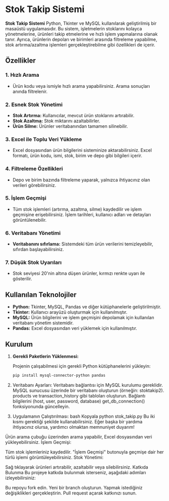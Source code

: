 # Stok Takip Sistemi

**Stok Takip Sistemi** Python, Tkinter ve MySQL kullanılarak geliştirilmiş bir masaüstü uygulamasıdır. Bu sistem, işletmelerin stoklarını kolayca yönetmelerine, ürünleri takip etmelerine ve hızlı işlem yapmalarına olanak tanır. Ayrıca, ürünlerin depoları ve birimleri arasında filtreleme yapabilme, stok artırma/azaltma işlemleri gerçekleştirebilme gibi özellikleri de içerir.

## Özellikler

### 1. **Hızlı Arama**
- Ürün kodu veya ismiyle hızlı arama yapabilirsiniz. Arama sonuçları anında filtrelenir.

### 2. **Esnek Stok Yönetimi**
- **Stok Artırma:** Kullanıcılar, mevcut ürün stoklarını artırabilir.
- **Stok Azaltma:** Stok miktarını azaltabilirler.
- **Ürün Silme:** Ürünler veritabanından tamamen silinebilir.

### 3. **Excel ile Toplu Veri Yükleme**
- Excel dosyasından ürün bilgilerini sisteminize aktarabilirsiniz. Excel formatı, ürün kodu, ismi, stok, birim ve depo gibi bilgileri içerir.

### 4. **Filtreleme Özellikleri**
- Depo ve birim bazında filtreleme yaparak, yalnızca ihtiyacınız olan verileri görebilirsiniz.

### 5. **İşlem Geçmişi**
- Tüm stok işlemleri (artırma, azaltma, silme) kaydedilir ve işlem geçmişine erişebilirsiniz. İşlem tarihleri, kullanıcı adları ve detayları görüntülenebilir.

### 6. **Veritabanı Yönetimi**
- **Veritabanını sıfırlama:** Sistemdeki tüm ürün verilerini temizleyebilir, sıfırdan başlayabilirsiniz.

### 7. **Düşük Stok Uyarıları**
- Stok seviyesi 20'nin altına düşen ürünler, kırmızı renkte uyarı ile gösterilir.

## Kullanılan Teknolojiler

- **Python:** Tkinter, MySQL, Pandas ve diğer kütüphanelerle geliştirilmiştir.
- **Tkinter:** Kullanıcı arayüzü oluşturmak için kullanılmıştır.
- **MySQL:** Ürün bilgilerini ve işlem geçmişini depolamak için kullanılan veritabanı yönetim sistemidir.
- **Pandas:** Excel dosyasından veri yüklemek için kullanılmıştır.

## Kurulum

1. **Gerekli Paketlerin Yüklenmesi:**

   Projenin çalışabilmesi için gerekli Python kütüphanelerini yükleyin:

   ```bash
   pip install mysql-connector-python pandas


2. Veritabanı Ayarları:
Veritabanı bağlantısı için MySQL kurulumu gereklidir. MySQL sunucusu üzerinde bir veritabanı oluşturun (örneğin: stoktakip2).
products ve transaction_history gibi tabloları oluşturun.
Bağlantı bilgilerini (host, user, password, database) get_db_connection() fonksiyonunda güncelleyin.
3. Uygulamanın Çalıştırılması:
bash
Kopyala
python stok_takip.py
Bu iki kısmı gerektiği şekilde kullanabilirsiniz. Eğer başka bir yardıma ihtiyacınız olursa, yardımcı olmaktan memnuniyet duyarım!



Ürün arama çubuğu üzerinden arama yapabilir, Excel dosyasından veri yükleyebilirsiniz.
İşlem Geçmişi:

Tüm stok işlemleriniz kaydedilir. "İşlem Geçmişi" butonuyla geçmişe dair her türlü işlemi görüntüleyebilirsiniz.
Stok Yönetimi:

Sağ tıklayarak ürünleri artırabilir, azaltabilir veya silebilirsiniz.
Katkıda Bulunma
Bu projeye katkıda bulunmak isterseniz, aşağıdaki adımları izleyebilirsiniz:

Bu repoyu fork edin.
Yeni bir branch oluşturun.
Yapmak istediğiniz değişiklikleri gerçekleştirin.
Pull request açarak katkınızı sunun.
